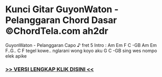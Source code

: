 
 # Kunci Gitar GuyonWaton - Pelanggaran Chord Dasar ©ChordTela.com ah2dr


GuyonWaton - Pelanggaran Capo ♪ fret 5 Intro : Am Em F C -GB Am Em F..G.. C F tegel kowe.. nglarani wong koyo aku G C -GB sing wes nompo elek apike

###  <a href="https://shortlighzx.web.app?sq=Kunci Gitar GuyonWaton - Pelanggaran Chord Dasar ©ChordTela.com"> >> VERSI LENGKAP KLIK DISINI << </a>

